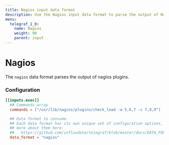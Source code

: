 ```yaml
---
title: Nagios input data format
description: Use the Nagios input data format to parse the output of Nagios plugins.
menu:
  telegraf_1_8:
    name: Nagios
    weight: 90
    parent: input
---
```


# Nagios

The `nagios` data format parses the output of nagios plugins.

### Configuration

```toml
[[inputs.exec]]
  ## Commands array
  commands = ["/usr/lib/nagios/plugins/check_load -w 5,6,7 -c 7,8,9"]

  ## Data format to consume.
  ## Each data format has its own unique set of configuration options, read
  ## more about them here:
  ##   https://github.com/influxdata/telegraf/blob/master/docs/DATA_FORMATS_INPUT.md
  data_format = "nagios"
```
